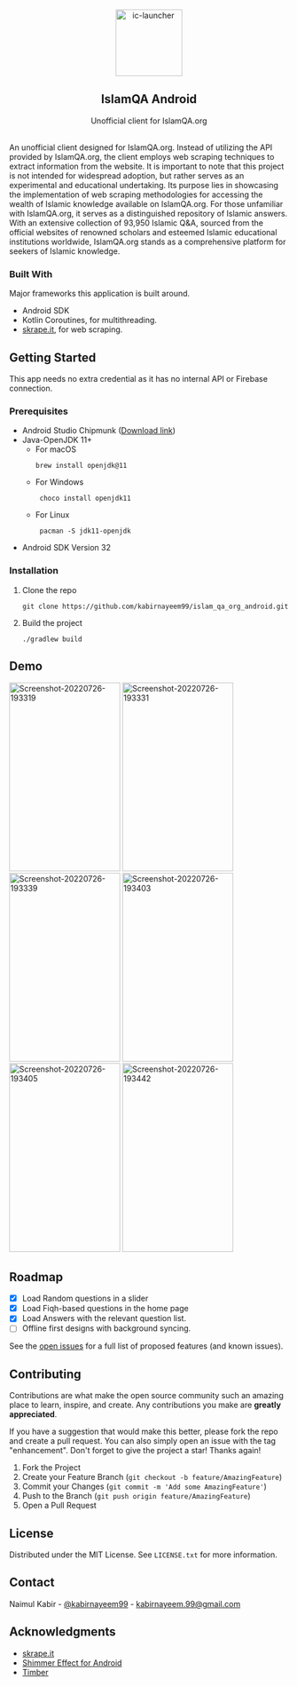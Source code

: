<br />
<div align="center">

<a href="https://imgbb.com/"><img src="https://i.ibb.co/T26H0zQ/ic-launcher.png" alt="ic-launcher" border="0" width="120" height="120"></a>

<h2 align="center">IslamQA Android</h3>

  <p align="center">
    Unofficial client for IslamQA.org
    <br />

</div>
<br />
An unofficial client designed for IslamQA.org. Instead of utilizing the API provided by IslamQA.org, the client employs web scraping techniques to extract information from the website.
It is important to note that this project is not intended for widespread adoption, but rather serves as an experimental and educational undertaking. Its purpose lies in showcasing the implementation of web scraping methodologies for accessing the wealth of Islamic knowledge available on IslamQA.org.
For those unfamiliar with IslamQA.org, it serves as a distinguished repository of Islamic answers. With an extensive collection of 93,950 Islamic Q&A, sourced from the official websites of renowned scholars and esteemed Islamic educational institutions worldwide, IslamQA.org stands as a comprehensive platform for seekers of Islamic knowledge.

### Built With

Major frameworks this application is built around.

* Android SDK
* Kotlin Coroutines, for multithreading.
* [skrape.it](https://github.com/skrapeit/skrape.it), for web scraping.



<!-- GETTING STARTED -->

## Getting Started

This app needs no extra credential as it has no internal API or Firebase connection.

### Prerequisites

* Android Studio Chipmunk ([Download link](https://developer.android.com/studio/releases))
* Java-OpenJDK 11+
    * For macOS
       ```shell
       brew install openjdk@11
       ```
    * For Windows
       ```shell
        choco install openjdk11
       ```
    * For Linux
       ```shell
        pacman -S jdk11-openjdk
        ```
* Android SDK Version 32

### Installation

1. Clone the repo
   ```shell
   git clone https://github.com/kabirnayeem99/islam_qa_org_android.git
   ```
2. Build the project
    ```shell
    ./gradlew build
    ```



<!-- USAGE EXAMPLES -->

## Demo

<a href="https://ibb.co/rmvy9Nk"><img src="https://i.ibb.co/kxMcZvK/Screenshot-20220726-193319.png" alt="Screenshot-20220726-193319" border="0" width="200" height="340"></a>
<a href="https://ibb.co/Z2J4BSd"><img src="https://i.ibb.co/XY407DX/Screenshot-20220726-193331.png" alt="Screenshot-20220726-193331" border="0" width="200" height="340"></a>
<a href="https://ibb.co/RgST4L7"><img src="https://i.ibb.co/Mghk5q9/Screenshot-20220726-193339.png" alt="Screenshot-20220726-193339" border="0" width="200" height="340"></a>
<a href="https://ibb.co/jbJCqnY"><img src="https://i.ibb.co/7jk3BsD/Screenshot-20220726-193403.png" alt="Screenshot-20220726-193403" border="0" width="200" height="340"></a>
<a href="https://ibb.co/kgdG3qV"><img src="https://i.ibb.co/nsWw3Qq/Screenshot-20220726-193405.png" alt="Screenshot-20220726-193405" border="0" width="200" height="340"></a>
<a href="https://ibb.co/3SsnmJC"><img src="https://i.ibb.co/frSsdcx/Screenshot-20220726-193442.png" alt="Screenshot-20220726-193442" border="0" width="200" height="340"></a>



<!-- ROADMAP -->

## Roadmap

- [x] Load Random questions in a slider
- [x] Load Fiqh-based questions in the home page
- [x] Load Answers with the relevant question list.
- [ ] Offline first designs with background syncing.

See the [open issues](https://github.com/kabirnayeem99/islam_qa_org_android/issues) for a full list
of proposed features (and known issues).




<!-- CONTRIBUTING -->

## Contributing

Contributions are what make the open source community such an amazing place to learn, inspire, and
create. Any contributions you make are **greatly appreciated**.

If you have a suggestion that would make this better, please fork the repo and create a pull
request. You can also simply open an issue with the tag "enhancement". Don't forget to give the
project a star! Thanks again!

1. Fork the Project
2. Create your Feature Branch (`git checkout -b feature/AmazingFeature`)
3. Commit your Changes (`git commit -m 'Add some AmazingFeature'`)
4. Push to the Branch (`git push origin feature/AmazingFeature`)
5. Open a Pull Request



<!-- LICENSE -->

## License

Distributed under the MIT License. See `LICENSE.txt` for more information.



<!-- CONTACT -->

## Contact

Naimul Kabir - [@kabirnayeem99](https://www.linkedin.com/in/kabirnayeem99/) -
kabirnayeem.99@gmail.com



<!-- ACKNOWLEDGMENTS -->

## Acknowledgments

* [skrape.it](https://github.com/skrapeit/skrape.it)
* [Shimmer Effect for Android](https://facebook.github.io/shimmer-android/)
* [Timber](https://github.com/JakeWharton/timber)



